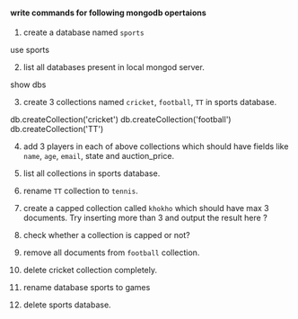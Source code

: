 #### write commands for following mongodb opertaions

1. create a database named `sports`

use sports

2. list all databases present in local mongod server.

show dbs

3. create 3 collections named `cricket`, `football`, `TT` in sports database.

db.createCollection('cricket') 
db.createCollection('football') 
db.createCollection('TT')

4. add 3 players in each of above collections which should have fields like `name`, `age`, `email`, state and auction_price.

5. list all collections in sports database.

6. rename `TT` collection to `tennis`.

7. create a capped collection called `khokho` which should have max 3 documents.
  Try inserting more than 3 and output the result here ?

8. check whether a collection is capped or not?

9. remove all documents from `football` collection.

10. delete cricket collection completely.

11. rename database sports to games

12. delete sports database. 
